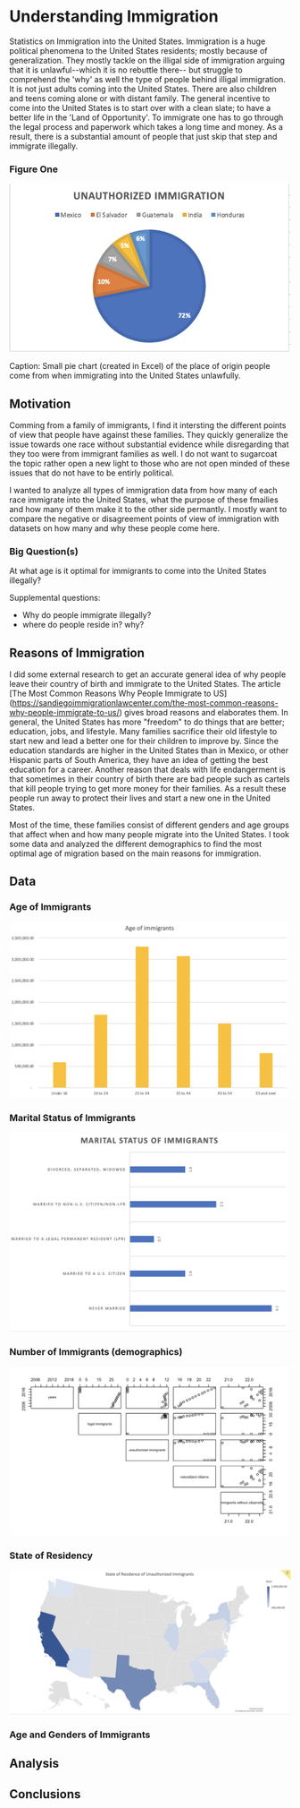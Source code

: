 # Understanding Immigration 

Statistics on Immigration into the United States. Immigration is a huge political phenomena to the United States residents; mostly because of generalization. They mostly tackle on the illigal side of immigration arguing that it is unlawful--which it is no rebuttle there-- but struggle to comprehend the 'why' as well the type of people behind illigal immigration. It is not just adults coming into the United States. There are also children and teens coming alone or with distant family. The general incentive to come into the United States is to start over with a clean slate; to have a better life in the 'Land of Opportunity'. To immigrate one has to go through the legal process and paperwork which takes a long time and money. As a result, there is a substantial amount of people that just skip that step and immigrate illegally. 

### Figure One
<img src= "https://raw.githubusercontent.com/greciasantana/Pinpoints-of-immigration/main/Screen%20Shot%202021-04-04%20at%208.18.13%20PM.png">

Caption: Small pie chart (created in Excel) of the place of origin people come from when immigrating into the United States unlawfully. 


## Motivation
Comming from a family of immigrants, I find it intersting the different points of view that people have against these families. They quickly generalize the issue towards one race without substantial evidence while disregarding that they too were from immigrant families as well. I do not want to sugarcoat the topic rather open a new light to those who are not open minded of these issues that do not have to be entirly political. 

I wanted to analyze all types of immigration data from how many of each race immigrate into the United States, 
what the purpose of these fmailies and how many of them make it to the other side permantly. I mostly want to compare the negative or disagreement points of view of immigration with datasets on how many and why these people come here. 

### Big Question(s)
At what age is it optimal for immigrants to come into the United States illegally?

Supplemental questions: 
 - Why do people immigrate illegally?
 - where do people reside in? why? 


## Reasons of Immigration

I did some external research to get an accurate general idea of why people leave their country of birth and immigrate to the United States. The article [The Most Common Reasons Why People Immigrate to US] (https://sandiegoimmigrationlawcenter.com/the-most-common-reasons-why-people-immigrate-to-us/) gives broad reasons and elaborates them. In general, the United States has more "freedom" to do things that are better; education, jobs, and lifestyle. Many families sacrifice their old lifestyle to start new and lead a better one for their children to improve by. Since the education standards are higher in the United States than in Mexico, or other Hispanic parts of South America, they have an idea of getting the best education for a career. Another reason that deals with life endangerment is that sometimes in their country of birth there are bad people such as cartels that kill people trying to get more money for their families. As a result these people run away to protect their lives and start a new one in the United States. 

Most of the time, these families consist of different genders and age groups that affect when and how many people migrate into the United States. I took some data and analyzed the different demographics to find the most optimal age of migration based on the main reasons for immigration. 

## Data

### Age of Immigrants
<img src= https://raw.githubusercontent.com/greciasantana/Pinpoints-of-immigration/main/Age%20of%20Immigrants.png>

### Marital Status of Immigrants
<img src= https://raw.githubusercontent.com/greciasantana/Pinpoints-of-immigration/main/Marital%20Status%20of%20immigrants%20.png>

### Number of Immigrants (demographics)
<img src= https://raw.githubusercontent.com/greciasantana/Pinpoints-of-immigration/main/number%20of%20types%20of%20immigrants%20.png>

### State of Residency
<img src= https://raw.githubusercontent.com/greciasantana/Pinpoints-of-immigration/main/State%20of%20residency%20image.png>

### Age and Genders of Immigrants


## Analysis

## Conclusions

